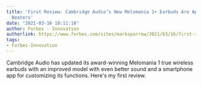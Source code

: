 ```yaml
---
title: 'First Review: Cambridge Audio’s New Melomania 1+ Earbuds Are Apple AirPod
  Beaters'
date: "2021-03-16 10:11:18"
author: Forbes - Innovation
authorlink: https://www.forbes.com/sites/marksparrow/2021/03/16/first-review-cambridge-audios-new-melomania-1-is-an-apple-airpod-beater/
tags:
- Forbes-Innovation
---
```

Cambridge Audio has updated its award-winning Melomania 1 true wireless earbuds with an improved model with even better sound and a smartphone app for customizing its functions. Here's my first review.